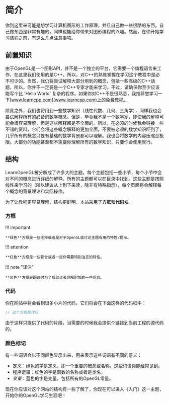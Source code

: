 # 简介

你到这里来可能是想学习计算机图形的工作原理，并且自己做一些很酷的东西。自己做东西是非常有趣的，同样也能给你带来对图形编程的兴趣。然而，在你开始学习旅程之前，有这么几点注意事项。

## 前置知识

由于OpenGL是一个图形API，并不是一个独立的平台，它需要一个编程语言来工作，在这里我们使用的是C++。所以，对C++的熟练掌握在学习这个教程中是必不可少的。当然，我仍将尝试解释大部分用到的概念，包括一些高级的C++话题，所以，你并不一定要是一个C++专家才能来学习。不过，请确保你至少应该能写个比 'Hello World' 复杂的程序。如果你对C++不是很熟悉，我推荐您学习一下[www.learncpp.com](www.learncpp.com)上的免费教程。

除此之外，我们也将用到一些数学知识（线性代数、几何、三角学），同样我也会尝试解释所有的必备的数学概念。但是，毕竟我不是一个数学家，即使我的解释可能会很容易理解，但是这些解释都是不全面的。所以，在必须的时候我会链接一些不错的资料，它们会将这些概念解释的更加全面。不要被必须的数学知识吓到了，几乎所有的概念只要有基础的数学背景都可以理解。我也会将数学的内容压缩至极限。大部分的功能甚至都不需要你理解所有的数学知识，只要你会使用就行。

## 结构

LearnOpenGL被分解成了许多大的主题。每个主题包括一些小节，每个小节中会对不同的概念进行详细的解释。所有的主题都可以在目录中找到。这些主题是按照线性来学习的（所以建议从上到下来读，除非有特殊指示），每个页面将会解释每个概念的背景理论和实际操作。

为了让教程更容易理解，结构更鲜明，本站采用了**方框**和**代码块**。

### 方框

!!! important

	**绿色**方框是一些注释或者是对于OpenGL或讨论主题有用的特性/提示。

!!! attention

	**红色**方框是一些警告或者一些你需要特别注意的特性。

!!! note "译注"

	**蓝色**方框是翻译时为了帮助读者理解附加的一些信息。

### 代码

你在网站中将会看到很多小片的代码，它们将会在下面这样的代码框中：

```c++
// 这个方框是代码
```

由于这样只提供了代码的片段，当需要的时候我会提供个链接到当前工程的源代码的。

### 颜色标记

有一些词语会以不同颜色显示出来，用来表示这些词语有不同的意义：

- <def>定义</def>：绿色的字是定义，即一个重要的概念或名称，这些词语你能经常见到。
- <fun>程序逻辑</fun>：红色的字是函数的名称或者是类名。
- <var>变量</var>：蓝色的字是变量，包括所有的OpenGL常量。

现在你应该对这个网站的结构有一些了解了，你现在可以进入《入门》这一主题，开始你的OpenGL学习生涯吧！
